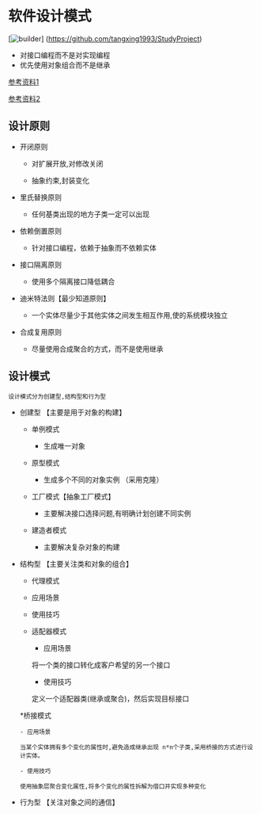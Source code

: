 软件设计模式
============
[![builder](https://img.shields.io/badge/build-pass-green)]
(https://github.com/tangxing1993/StudyProject)

- 对接口编程而不是对实现编程
- 优先使用对象组合而不是继承

[参考资料1](http://c.biancheng.net/view/1317.html)

[参考资料2](https://www.runoob.com/design-pattern/design-pattern-tutorial.html)

**__设计原则__**
---------------
* 开闭原则
	
	* 对扩展开放,对修改关闭
	
	* 抽象约束,封装变化
	
* 里氏替换原则
	
	* 任何基类出现的地方子类一定可以出现

* 依赖倒置原则
	
	* 针对接口编程，依赖于抽象而不依赖实体

* 接口隔离原则
	
	* 使用多个隔离接口降低耦合

* 迪米特法则【最少知道原则】
	
	* 一个实体尽量少于其他实体之间发生相互作用,使的系统模块独立

* 合成复用原则
	
	* 尽量使用合成聚合的方式，而不是使用继承

**__设计模式__**
-----------------

	设计模式分为创建型,结构型和行为型
	
* 创建型 【主要是用于对象的构建】
	
	* 单例模式
	
		- 生成唯一对象
	
	* 原型模式
	
		- 生成多个不同的对象实例 （采用克隆）
	
	* 工厂模式【抽象工厂模式】
		
		- 主要解决接口选择问题,有明确计划创建不同实例
	
	* 建造者模式
		
		- 主要解决复杂对象的构建


* 结构型 【主要关注类和对象的组合】

	* 代理模式
		
	 - 应用场景 
		
	
	 - 使用技巧
	
	
	* 适配器模式
		
	  - 应用场景
	  
	  将一个类的接口转化成客户希望的另一个接口
	  
	  - 使用技巧
	  
	  定义一个适配器类(继承或聚合)，然后实现目标接口
	   	
	
	*桥接模式
	
	  - 应用场景
	  
	  当某个实体拥有多个变化的属性时,避免造成继承出现 n*n个子类,采用桥接的方式进行设计实体。
	  
	  - 使用技巧
	
	  使用抽象层聚合变化属性,将多个变化的属性拆解为借口并实现多种变化



* 行为型 【关注对象之间的通信】
	
	